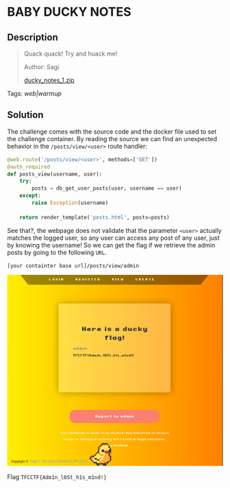 # BABY DUCKY NOTES

## Description

> Quack quack! Try and huack me!
>
> Author: Sagi
>
> [ducky_notes_1.zip](https://drive.google.com/file/d/1D8_UXgLD1loZ1her8NBL16T_1crCpKSc/view?usp=drive_link)

Tags: _web|warmup_

## Solution

The challenge comes with the source code and the docker file used to set the challenge container. By reading the source we can find an unexpected behavior in the `/posts/view/<user>` route handler:

```python
@web.route('/posts/view/<user>', methods=['GET'])
@auth_required
def posts_view(username, user):
    try:
        posts = db_get_user_posts(user, username == user)
    except:
        raise Exception(username)

    return render_template('posts.html', posts=posts)
```

See that?, the webpage does not validate that the parameter `<user>` actually matches the logged user, so any user can access any post of any user, just by knowing the username! So we can get the flag if we retrieve the admin posts by going to the following `URL`.

```
[your containter base url]/posts/view/admin
```

![admin posts](admin_posts.png)

Flag `TFCCTF{Adm1n_l0St_h1s_m1nd!}`
